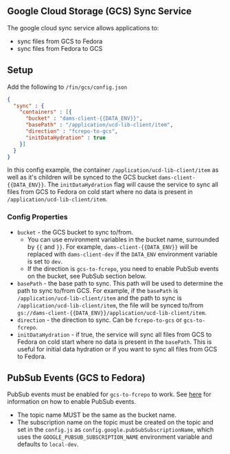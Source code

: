 ## Google Cloud Storage (GCS) Sync Service

The google cloud sync service allows applications to:
  - sync files from GCS to Fedora
  - sync files from Fedora to GCS

## Setup

Add the following to `/fin/gcs/config.json`

```json
{
  "sync" : {
    "containers" : [{
      "bucket" : "dams-client-{{DATA_ENV}}",
      "basePath" : "/application/ucd-lib-client/item",
      "direction" : "fcrepo-to-gcs",
      "initDataHydration" : true
    }]
  }
}
```

In this config example, the container `/application/ucd-lib-client/item` as well as it's children will be synced to the GCS bucket `dams-client-{{DATA_ENV}}`.  The `initDataHydration` flag will cause the service to sync all files from GCS to Fedora on cold start where no data is present in `/application/ucd-lib-client/item`.

### Config Properties

  - `bucket` - the GCS bucket to sync to/from.  
    - You can use environment variables in the bucket name, surrounded by `{{` and `}}`.  For example, `dams-client-{{DATA_ENV}}` will be replaced with `dams-client-dev` if the `DATA_ENV` environment variable is set to `dev`.
    - If the direction is `gcs-to-fcrepo`, you need to enable PubSub events on the bucket, see PubSub section below.
  - `basePath` - the base path to sync.  This path will be used to determine the path to sync to/from GCS.  For example, if the `basePath` is `/application/ucd-lib-client/item` and the path to sync is `/application/ucd-lib-client/item`, the file will be synced to/from `gs://dams-client-{{DATA_ENV}}/application/ucd-lib-client/item`.
  - `direction` - the direction to sync.  Can be `fcrepo-to-gcs` or `gcs-to-fcrepo`.
  - `initDataHydration` - if true, the service will sync all files from GCS to Fedora on cold start where no data is present in the `basePath`.  This is useful for initial data hydration or if you want to sync all files from GCS to Fedora.

## PubSub Events (GCS to Fedora)

PubSub events must be enabled for `gcs-to-fcrepo` to work. See [here](https://cloud.google.com/storage/docs/reporting-changes#command-line) for information on how to enable PubSub events.

- The topic name MUST be the same as the bucket name.
- The subscription name on the topic must be created on the topic and set in the `config.js` as `config.google.pubSubSubscriptionName`, which uses the `GOOGLE_PUBSUB_SUBSCRIPTION_NAME` environment variable and defaults to `local-dev`.